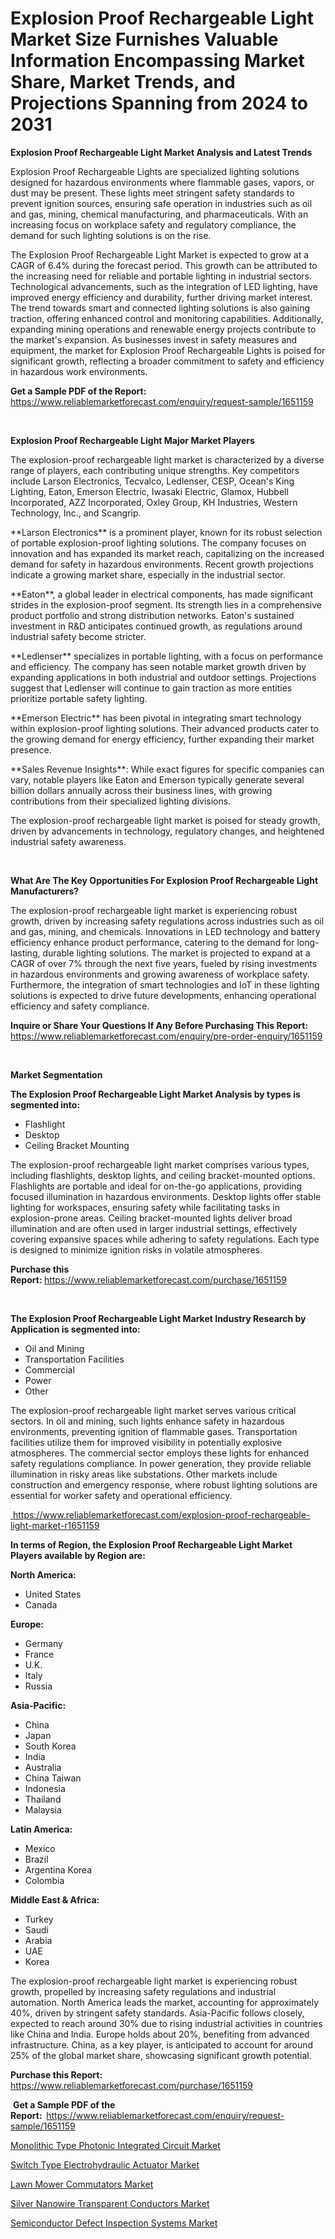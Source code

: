 <p><h1>Explosion Proof Rechargeable Light Market Size Furnishes Valuable Information Encompassing Market Share, Market Trends, and Projections Spanning from 2024 to 2031</h1></p><p><strong>Explosion Proof Rechargeable Light Market Analysis and Latest Trends</strong></p>
<p><p>Explosion Proof Rechargeable Lights are specialized lighting solutions designed for hazardous environments where flammable gases, vapors, or dust may be present. These lights meet stringent safety standards to prevent ignition sources, ensuring safe operation in industries such as oil and gas, mining, chemical manufacturing, and pharmaceuticals. With an increasing focus on workplace safety and regulatory compliance, the demand for such lighting solutions is on the rise.</p><p>The Explosion Proof Rechargeable Light Market is expected to grow at a CAGR of 6.4% during the forecast period. This growth can be attributed to the increasing need for reliable and portable lighting in industrial sectors. Technological advancements, such as the integration of LED lighting, have improved energy efficiency and durability, further driving market interest. The trend towards smart and connected lighting solutions is also gaining traction, offering enhanced control and monitoring capabilities. Additionally, expanding mining operations and renewable energy projects contribute to the market's expansion. As businesses invest in safety measures and equipment, the market for Explosion Proof Rechargeable Lights is poised for significant growth, reflecting a broader commitment to safety and efficiency in hazardous work environments.</p></p>
<p><strong>Get a Sample PDF of the Report:&nbsp;</strong> <a href="https://www.reliablemarketforecast.com/enquiry/request-sample/1651159?utm_campaign=1870&utm_medium=2&utm_source=Github&utm_content=ia&utm_term=08122024&utm_id=explosion-proof-rechargeable-light">https://www.reliablemarketforecast.com/enquiry/request-sample/1651159</a></p>
<p>&nbsp;</p>
<p><strong>Explosion Proof Rechargeable Light Major Market Players</strong></p>
<p><p>The explosion-proof rechargeable light market is characterized by a diverse range of players, each contributing unique strengths. Key competitors include Larson Electronics, Tecvalco, Ledlenser, CESP, Ocean's King Lighting, Eaton, Emerson Electric, Iwasaki Electric, Glamox, Hubbell Incorporated, AZZ Incorporated, Oxley Group, KH Industries, Western Technology, Inc., and Scangrip.</p><p>**Larson Electronics** is a prominent player, known for its robust selection of portable explosion-proof lighting solutions. The company focuses on innovation and has expanded its market reach, capitalizing on the increased demand for safety in hazardous environments. Recent growth projections indicate a growing market share, especially in the industrial sector.</p><p>**Eaton**, a global leader in electrical components, has made significant strides in the explosion-proof segment. Its strength lies in a comprehensive product portfolio and strong distribution networks. Eaton's sustained investment in R&D anticipates continued growth, as regulations around industrial safety become stricter.</p><p>**Ledlenser** specializes in portable lighting, with a focus on performance and efficiency. The company has seen notable market growth driven by expanding applications in both industrial and outdoor settings. Projections suggest that Ledlenser will continue to gain traction as more entities prioritize portable safety lighting.</p><p>**Emerson Electric** has been pivotal in integrating smart technology within explosion-proof lighting solutions. Their advanced products cater to the growing demand for energy efficiency, further expanding their market presence.</p><p>**Sales Revenue Insights**: While exact figures for specific companies can vary, notable players like Eaton and Emerson typically generate several billion dollars annually across their business lines, with growing contributions from their specialized lighting divisions.</p><p>The explosion-proof rechargeable light market is poised for steady growth, driven by advancements in technology, regulatory changes, and heightened industrial safety awareness.</p></p>
<p>&nbsp;</p>
<p><strong>What Are The Key Opportunities For Explosion Proof Rechargeable Light Manufacturers?</strong></p>
<p><p>The explosion-proof rechargeable light market is experiencing robust growth, driven by increasing safety regulations across industries such as oil and gas, mining, and chemicals. Innovations in LED technology and battery efficiency enhance product performance, catering to the demand for long-lasting, durable lighting solutions. The market is projected to expand at a CAGR of over 7% through the next five years, fueled by rising investments in hazardous environments and growing awareness of workplace safety. Furthermore, the integration of smart technologies and IoT in these lighting solutions is expected to drive future developments, enhancing operational efficiency and safety compliance.</p></p>
<p><strong>Inquire or Share Your Questions If Any Before Purchasing This Report:</strong> <a href="https://www.reliablemarketforecast.com/enquiry/pre-order-enquiry/1651159?utm_campaign=1870&utm_medium=2&utm_source=Github&utm_content=ia&utm_term=08122024&utm_id=explosion-proof-rechargeable-light">https://www.reliablemarketforecast.com/enquiry/pre-order-enquiry/1651159</a></p>
<p>&nbsp;</p>
<p><strong>Market Segmentation</strong></p>
<p><strong>The Explosion Proof Rechargeable Light Market Analysis by types is segmented into:</strong></p>
<p><ul><li>Flashlight</li><li>Desktop</li><li>Ceiling Bracket Mounting</li></ul></p>
<p><p>The explosion-proof rechargeable light market comprises various types, including flashlights, desktop lights, and ceiling bracket-mounted options. Flashlights are portable and ideal for on-the-go applications, providing focused illumination in hazardous environments. Desktop lights offer stable lighting for workspaces, ensuring safety while facilitating tasks in explosion-prone areas. Ceiling bracket-mounted lights deliver broad illumination and are often used in larger industrial settings, effectively covering expansive spaces while adhering to safety regulations. Each type is designed to minimize ignition risks in volatile atmospheres.</p></p>
<p><strong>Purchase this Report:&nbsp;</strong><a href="https://www.reliablemarketforecast.com/purchase/1651159?utm_campaign=1870&utm_medium=2&utm_source=Github&utm_content=ia&utm_term=08122024&utm_id=explosion-proof-rechargeable-light">https://www.reliablemarketforecast.com/purchase/1651159</a></p>
<p>&nbsp;</p>
<p><strong>The Explosion Proof Rechargeable Light Market Industry Research by Application is segmented into:</strong></p>
<p><ul><li>Oil and Mining</li><li>Transportation Facilities</li><li>Commercial</li><li>Power</li><li>Other</li></ul></p>
<p><p>The explosion-proof rechargeable light market serves various critical sectors. In oil and mining, such lights enhance safety in hazardous environments, preventing ignition of flammable gases. Transportation facilities utilize them for improved visibility in potentially explosive atmospheres. The commercial sector employs these lights for enhanced safety regulations compliance. In power generation, they provide reliable illumination in risky areas like substations. Other markets include construction and emergency response, where robust lighting solutions are essential for worker safety and operational efficiency.</p></p>
<p><a href="https://www.reliablemarketforecast.com/explosion-proof-rechargeable-light-market-r1651159?utm_campaign=1870&utm_medium=2&utm_source=Github&utm_content=ia&utm_term=08122024&utm_id=explosion-proof-rechargeable-light">&nbsp;https://www.reliablemarketforecast.com/explosion-proof-rechargeable-light-market-r1651159</a></p>
<p><strong>In terms of Region, the Explosion Proof Rechargeable Light Market Players available by Region are:</strong></p>
<p>
    <p> <strong> North America: </strong>
        <ul>
            <li>United States</li>
            <li>Canada</li>
        </ul>
        </p> 
    <p> <strong> Europe: </strong>
        <ul>
            <li>Germany</li>
            <li>France</li>
            <li>U.K.</li>
            <li>Italy</li>
            <li>Russia</li>
        </ul>
        </p> 
    <p> <strong> Asia-Pacific: </strong>
        <ul>
            <li>China</li>
            <li>Japan</li>
            <li>South Korea</li>
            <li>India</li>
            <li>Australia</li>
            <li>China Taiwan</li>
            <li>Indonesia</li>
            <li>Thailand</li>
            <li>Malaysia</li>
        </ul>
        </p> 
    <p> <strong> Latin America: </strong>
        <ul>
            <li>Mexico</li>
            <li>Brazil</li>
            <li>Argentina Korea</li>
            <li>Colombia</li>
        </ul>
        </p> 
    <p> <strong> Middle East & Africa: </strong>
        <ul>
            <li>Turkey</li>
            <li>Saudi</li>
            <li>Arabia</li>
            <li>UAE</li>
            <li>Korea</li>
        </ul>
    </p>
    </p>
<p><p>The explosion-proof rechargeable light market is experiencing robust growth, propelled by increasing safety regulations and industrial automation. North America leads the market, accounting for approximately 40%, driven by stringent safety standards. Asia-Pacific follows closely, expected to reach around 30% due to rising industrial activities in countries like China and India. Europe holds about 20%, benefiting from advanced infrastructure. China, as a key player, is anticipated to account for around 25% of the global market share, showcasing significant growth potential.</p></p>
<p><strong>Purchase this Report: </strong><a href="https://www.reliablemarketforecast.com/purchase/1651159?utm_campaign=1870&utm_medium=2&utm_source=Github&utm_content=ia&utm_term=08122024&utm_id=explosion-proof-rechargeable-light">https://www.reliablemarketforecast.com/purchase/1651159</a></p>
<p>&nbsp;<strong>Get a Sample PDF of the Report:&nbsp;&nbsp;</strong><a href="https://www.reliablemarketforecast.com/enquiry/request-sample/1651159?utm_campaign=1870&utm_medium=2&utm_source=Github&utm_content=ia&utm_term=08122024&utm_id=explosion-proof-rechargeable-light">https://www.reliablemarketforecast.com/enquiry/request-sample/1651159</a></p>
<p><strong></strong></p>
<p><p><a href="https://www.linkedin.com/pulse/insightful-monolithic-type-photonic-integrated-circuit-market-7pjaf?utm_campaign=1870&utm_medium=2&utm_source=Github&utm_content=ia&utm_term=08122024&utm_id=explosion-proof-rechargeable-light">Monolithic Type Photonic Integrated Circuit Market</a></p><p><a href="https://www.linkedin.com/pulse/switch-type-electrohydraulic-actuator-market-report-financial-dleif?utm_campaign=1870&utm_medium=2&utm_source=Github&utm_content=ia&utm_term=08122024&utm_id=explosion-proof-rechargeable-light">Switch Type Electrohydraulic Actuator Market</a></p><p><a href="https://github.com/PeterParrish5/Market-Research-Report-List-7/blob/main/lawn-mower-commutators-market.md?utm_campaign=1870&utm_medium=2&utm_source=Github&utm_content=ia&utm_term=08122024&utm_id=explosion-proof-rechargeable-light">Lawn Mower Commutators Market</a></p><p><a href="https://www.linkedin.com/pulse/compreh-proposis-fbaif?utm_campaign=1870&utm_medium=2&utm_source=Github&utm_content=ia&utm_term=08122024&utm_id=explosion-proof-rechargeable-light">Silver Nanowire Transparent Conductors Market</a></p><p><a href="https://www.linkedin.com/pulse/t-insight-dial-ziosf?utm_campaign=1870&utm_medium=2&utm_source=Github&utm_content=ia&utm_term=08122024&utm_id=explosion-proof-rechargeable-light">Semiconductor Defect Inspection Systems Market</a></p></p>